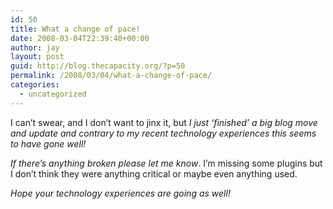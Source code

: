 ```yaml
---
id: 50
title: What a change of pace!
date: 2008-03-04T22:39:40+00:00
author: jay
layout: post
guid: http://blog.thecapacity.org/?p=50
permalink: /2008/03/04/what-a-change-of-pace/
categories:
  - uncategorized
---
```

I can’t swear, and I don’t want to jinx it, but _I just ‘finished’ a big blog move and update and contrary to my recent technology experiences this seems to have gone well!_

_If there’s anything broken please let me know_. I’m missing some plugins but I don’t think they were anything critical or maybe even anything used.

_Hope your technology experiences are going as well!_

